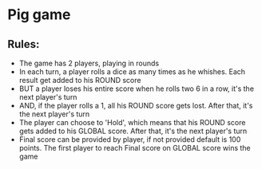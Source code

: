 # Pig game

## Rules:

- The game has 2 players, playing in rounds
- In each turn, a player rolls a dice as many times as he whishes. Each result get added to his ROUND score
- BUT a player loses his entire score when he rolls two 6 in a row, it's the next player's turn
- AND, if the player rolls a 1, all his ROUND score gets lost. After that, it's the next player's turn
- The player can choose to 'Hold', which means that his ROUND score gets added to his GLOBAL score. After that, it's the next player's turn
- Final score can be provided by player, if not provided default is 100 points. The first player to reach Final score on GLOBAL score wins the game
